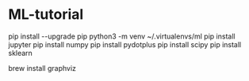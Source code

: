 # ML-tutorial

pip install --upgrade pip
python3 -m venv ~/.virtualenvs/ml
pip install jupyter
pip install numpy
pip install pydotplus
pip install scipy
pip install sklearn

brew install graphviz

